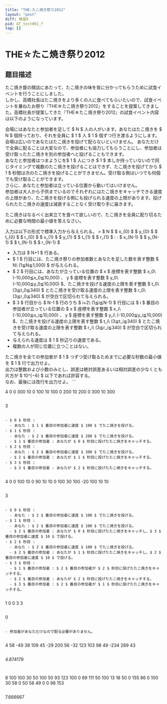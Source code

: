 ```yaml
---
title: "THE☆たこ焼き祭り2012"
layout: "post"
diff: 难度0
pid: AT_test001_f
tag: []
---
```


# THE☆たこ焼き祭り2012

## 题目描述

[problemUrl]: https://atcoder.jp/contests/language-test-ver1/tasks/test001_f

 たこ焼き屋の開店にあたって、たこ焼きの味を皆に分かってもらうために試食イベントを行うことにしました。  
 しかし、高橋社長はたこ焼きをより多くの人に食べてもらいたいので、試食イベントを兼ねたお祭り『THE☆たこ焼き祭り2012』をすることを提案してきました。高橋社長が提案してきた『THE☆たこ焼き祭り2012』の試食イベント内容は以下のようになっています。

 会場にはあなたと参加者を足して $ N $ 人の人がいます。あなたはたこ焼きを $ N $ 個持っており、それを全員に $ 1 $ 人 $ 1 $ 個ずつ行き渡るようにします。  
 会場は広いのであなたはたこ焼きを投げて配らないといけません。 あなただけで全員に配ることは大変なので、参加者にも協力してもらうことにし、参加者は受け取ったたこ焼きを別の参加者へと投げることもできます。  
 あなたと参加者はつまようじを$ 1 $ 人につき $ 1 $ 本しか持っていないので同じタイミングで複数のたこ焼きを投げることはできず、たこ焼きを投げてから $ 1 $ 秒間は次のたこ焼きを投げることができません。受け取る側はいつでも何個でも受け取ることができます。  
 さらに、あなたと参加者は立っている位置から動いてはいけません。  
 参加者は大人から子供までいるのでそれぞれにはたこ焼きをキャッチできる速度の上限があり、たこ焼きを投げる側にも投げられる速度の上限があります。投げられたたこ焼きの速度は減衰することなく受け取り手に届きます。

 たこ焼きはなるべく出来立てを食べて欲しいので、たこ焼きを全員に配り切るために必要な時間の最小値を答えなさい。

 入力は以下の形式で標準入力から与えられる。 > $ N $ $ x_{0} $ $ y_{0} $ $ t_{0} $ $ r_{0} $ $ x_{1} $ $ y_{1} $ $ t_{1} $ $ r_{1} $ : : $ x_{N-1} $ $ y_{N-1} $ $ t_{N-1} $ $ r_{N-1} $

- 入力は $ N+1 $ 行ある。
- $ 1 $ 行目には、たこ焼き祭りの参加者数とあなたを足した数を表す整数 $ N\ (1≦N≦1,000) $ が与えられる。
- $ 2 $ 行目には、あなたが立っている位置の $ x $ 座標を表す整数 $ x_0\ (-10,000≦x_0≦10,000) $、$ y $ 座標を表す整数 $ y_0\ (-10,000≦y_0≦10,000) $、たこ焼きを投げる速度の上限を表す整数 $ t_0\ (3≦t_0≦340) $ とたこ焼きを受け取る速度の上限を表す整数 $ r_0\ (3≦r_0≦340) $ が空白で区切られて与えられる。
- $ 3 $ 行目から $ N-1 $ 行のうち $ i+2\ (1≦i≦N-1) $ 行目には $ i $ 番目の参加者が立っている位置の $ x $ 座標を表す整数 $ x_i\ (-10,000≦x_i≦10,000) $、$ y $ 座標を表す整数 $ y_i\ (-10,000≦y_i≦10,000) $、たこ焼きを投げる速度の上限を表す整数 $ t_i\ (3≦t_i≦340) $ とたこ焼きを受け取る速度の上限を表す整数 $ r_i\ (3≦r_i≦340) $ が空白で区切られて与えられる。
- 与えられる速度は $ 1 $ 秒辺りの速度である。
- 複数の人が同じ位置に立つことはない。
 
 たこ焼きを全ての参加者が $ 1 $ つずつ受け取るためまでに必要な秒数の最小値を $ 1 $ 行で出力せよ。  
 出力は整数および小数のみとし、誤差は絶対誤差あるいは相対誤差の少なくとも片方が $ 10^{−6} $ 以下であれば許容する。  
 なお、最後には改行を出力せよ。 ```

4
0 0 300 10
0 100 10 100
0 200 10 200
0 300 10 300
```

 ```

3
```

- $ 0 $ 秒目 : 
  - あなた : $ 1 $ 番目の参加者に速度 $ 100 $ でたこ焼きを投げる。
- $ 1 $ 秒目 : 
  - あなた : $ 2 $ 番目の参加者に速度 $ 200 $ でたこ焼きを投げる。
  - $ 1 $ 番目の参加者 : あなたが $ 0 $ 秒目に投げたたこ焼きをキャッチする。
- $ 2 $ 秒目 : 
  - あなた : $ 3 $ 番目の参加者に速度 $ 300 $ でたこ焼きを投げる。
  - $ 2 $ 番目の参加者 : あなたが $ 1 $ 秒目に投げたたこ焼きをキャッチする。
- $ 3 $ 秒目 : 
  - $ 3 $ 番目の参加者 : あなたが $ 2 $ 秒目に投げたたこ焼きをキャッチする。
 
```

4
0 0 100 10
0 90 10 10
0 100 30 100
-20 100 10 10
```

 ```

3
```

- $ 0 $ 秒目 : 
  - あなた : $ 2 $ 番目の参加者に速度 $ 100 $ でたこ焼きを投げる。
- $ 1 $ 秒目 : 
  - あなた : $ 2 $ 番目の参加者に速度 $ 100 $ でたこ焼きを投げる。
  - $ 2 $ 番目の参加者 : あなたが $ 0 $ 秒目に投げたたこ焼きをキャッチし、$ 3 $ 番目の参加者に速度 $ 10 $ で投げる。
- $ 2 $ 秒目 : 
  - あなた : $ 2 $ 番目の参加者に速度 $ 100 $ でたこ焼きを投げる。
  - $ 2 $ 番目の参加者 : あなたが $ 1 $ 秒目に投げたたこ焼きをキャッチし、$ 2 $ 番目の参加者に速度 $ 10 $ で投げる。
- $ 3 $ 秒目 : 
  - $ 1 $ 番目の参加者 : $ 2 $ 番目の参加者が $ 2 $ 秒目に投げたたこ焼きをキャッチする。
  - $ 2 $ 番目の参加者 : あなたが $ 2 $ 秒目に投げたたこ焼きをキャッチする。
  - $ 3 $ 番目の参加者 : $ 2 $ 番目の参加者が $ 1 $ 秒目に投げたたこ焼きをキャッチする。
 
```

1
0 0 3 3
```

 ```

0
```

- 参加者があなただけなので配る必要がありません。
 
```

4
58 -49 38 109
45 -29 200 56
-32 123 103 98
49 -234 289 43
```

 ```

4.874179
```


```

8
100 100 30 50
100 50 93 123
100 0 89 111
50 100 13 18
50 0 155 86
0 100 30 58
0 50 58 49
0 0 98 153
```

 ```

7.666667
```

